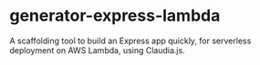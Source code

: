 # generator-express-lambda
A scaffolding tool to build an Express app quickly, for serverless deployment on AWS Lambda, using Claudia.js.
